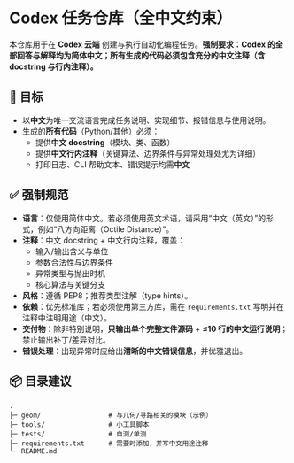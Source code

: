 # Codex 任务仓库（全中文约束）

本仓库用于在 **Codex 云端** 创建与执行自动化编程任务。**强制要求：Codex 的全部回答与解释均为简体中文；所有生成的代码必须包含充分的中文注释（含 docstring 与行内注释）。**

## 🎯 目标

- 以**中文**为唯一交流语言完成任务说明、实现细节、报错信息与使用说明。
- 生成的**所有代码**（Python/其他）必须：
  - 提供**中文 docstring**（模块、类、函数）
  - 提供**中文行内注释**（关键算法、边界条件与异常处理处尤为详细）
  - 打印日志、CLI 帮助文本、错误提示均需**中文**

## ✅ 强制规范

- **语言**：仅使用简体中文。若必须使用英文术语，请采用“中文（英文）”的形式，例如“八方向距离（Octile Distance）”。
- **注释**：中文 docstring + 中文行内注释，覆盖：
  - 输入/输出含义与单位
  - 参数合法性与边界条件
  - 异常类型与抛出时机
  - 核心算法与关键分支
- **风格**：遵循 PEP8；推荐类型注解（type hints）。
- **依赖**：优先标准库；若必须使用第三方库，需在 `requirements.txt` 写明并在注释中注明用途（中文）。
- **交付物**：除非特别说明，**只输出单个完整文件源码** + **≤10 行的中文运行说明**；禁止输出补丁/差异对比。
- **错误处理**：出现异常时应给出**清晰的中文错误信息**，并优雅退出。

## 📦 目录建议

```text
.
├─ geom/                 # 与几何/寻路相关的模块（示例）
├─ tools/                # 小工具脚本
├─ tests/                # 自测/单测
├─ requirements.txt      # 需要时添加，并写中文用途注释
└─ README.md
